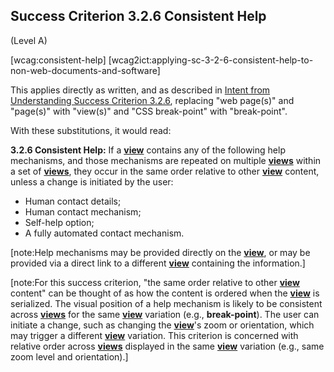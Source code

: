 ## Success Criterion 3.2.6 Consistent Help

(Level A)

[wcag:consistent-help]
[wcag2ict:applying-sc-3-2-6-consistent-help-to-non-web-documents-and-software]

This applies directly as written, and as described in [Intent from Understanding Success Criterion 3.2.6](https://www.w3.org/WAI/WCAG22/Understanding/consistent-help), replacing "web page(s)" and "page(s)" with "view(s)" and "CSS break-point" with "break-point".

With these substitutions, it would read:

**3.2.6 Consistent Help:** If a **[view](https://www.w3.org/TR/wcag-3.0/#dfn-view)** contains any of the following help mechanisms, and those mechanisms are repeated on multiple **[views](https://www.w3.org/TR/wcag-3.0/#dfn-view)** within a set of **[views](https://www.w3.org/TR/wcag-3.0/#dfn-view)**, they occur in the same order relative to other **[view](https://www.w3.org/TR/wcag-3.0/#dfn-view)** content, unless a change is initiated by the user:

- Human contact details;
- Human contact mechanism;
- Self-help option;
- A fully automated contact mechanism.

[note:Help mechanisms may be provided directly on the **[view](https://www.w3.org/TR/wcag-3.0/#dfn-view)**, or may be provided via a direct link to a different **[view](https://www.w3.org/TR/wcag-3.0/#dfn-view)** containing the information.]

[note:For this success criterion, "the same order relative to other **[view](https://www.w3.org/TR/wcag-3.0/#dfn-view)** content" can be thought of as how the content is ordered when the **[view](https://www.w3.org/TR/wcag-3.0/#dfn-view)** is serialized. The visual position of a help mechanism is likely to be consistent across **[views](https://www.w3.org/TR/wcag-3.0/#dfn-view)** for the same **[view](https://www.w3.org/TR/wcag-3.0/#dfn-view)** variation (e.g., **break-point**). The user can initiate a change, such as changing the **[view](https://www.w3.org/TR/wcag-3.0/#dfn-view)**'s zoom or orientation, which may trigger a different **[view](https://www.w3.org/TR/wcag-3.0/#dfn-view)** variation. This criterion is concerned with relative order across **[views](https://www.w3.org/TR/wcag-3.0/#dfn-view)** displayed in the same **[view](https://www.w3.org/TR/wcag-3.0/#dfn-view)** variation (e.g., same zoom level and orientation).]
